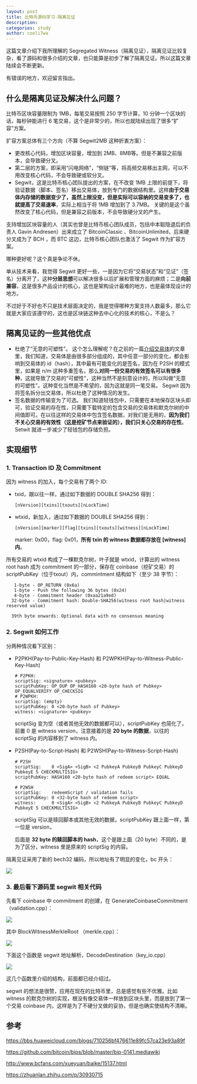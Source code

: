 ```yaml
---
layout: post
title: 比特币源码学习-隔离见证
description:
categories: study
author: cooli7wa
---
```

这篇文章介绍下我所理解的 Segregated Witness（隔离见证），隔离见证比较复杂，看了源码和很多介绍的文章，也只能算是初步了解了隔离见证。所以这篇文章陆续会不断更新。

有错误的地方，欢迎留言指出。

## 什么是隔离见证及解决什么问题？

比特币区块容量限制为 1MB，每笔交易按照 250 字节计算，10 分钟一个区块的话，每秒钟能进行 6 笔交易，这个是非常少的，所以也就陆续出现了很多“扩容”方案。

扩容方案总体有三个方向（不算 Segwit2MB 这种折衷方案）：

- 更改核心代码，增加区块容量，增加到 2MB、8MB等。但是不兼容之前版本，会导致硬分叉。
- 第二层的方案，即采用“闪电网络”，“侧链”等，将高频交易移出主网，可以不用改变核心代码，不会导致硬或软分叉。
- Segwit，这是比特币核心团队提出的方案，在不改变 1MB 上限的前提下，将验证数据（脚本、签名）移出交易体，放到专门的数据结构里。这样**由于交易体内存储的数据变少了，虽然上限没变，但是实际可以容纳的交易变多了，也就提高了交易速率**，实际上相当于将 1MB 增加到了 3.7MB。
  关键的是这个虽然改变了核心代码，但是兼容之前版本，不会导致硬分叉的产生。

支持增加区块容量的人（其实也曾是比特币核心团队成员，包括中本聪隐退后的负责人 Gavin Andresen）出来成立了 BitcoinClassic 、BitcoinUnlimited，后来硬分叉成为了 BCH ，而 BTC 这边，比特币核心团队也激活了 Segwit 作为扩容方案。

哪种更好呢？这个真是争论不休。

单从技术来看，我觉得 Segwit 更好一些，一是因为它将“交易状态”和“见证”（签名）分离开了，这种**分层思想**可以解决很多以后扩展和管理方面的麻烦；二是**向前兼容**，这是很多产品设计的核心，这也是架构设计最难的地方，也是最体现设计的地方。

不过好于不好也不只是技术层面决定的，我是觉得哪种方案支持人数最多，那么它就是大家应该遵守的，这也是区块链这种去中心化的技术的核心，不是么？

## 隔离见证的一些其他优点

- 杜绝了“无意的可塑性”。
  这个怎么理解呢？在之前的一篇[介绍交易体](http://cooli7wa.com//2018/08/20/%E6%AF%94%E7%89%B9%E5%B8%81-%E4%BA%A4%E6%98%93%E4%BD%93/)的文章里，我们知道，交易体是由很多部分组成的，其中任意一部分的变化，都会影响到交易体的 id（hash），其中最有可能变化的是签名，因为在 P2SH 的模式里，如果是 n/m 这种多重签名，那么**对同一份交易的有效签名可以有很多种**，这就导致了交易的“可塑性”，这种当然不是刻意设计的，所以叫做“无意的可塑性”。这种变化当然是不希望的，因为这就是同一笔交易。
  Segwit 因为将签名拆分出交易体，所以杜绝了这种情况的发生。
- 签名数据的传输变为了可选。
  我们知道轻钱包中，只需要在本地保存区块头即可，验证交易的存在性，只需要下载特定的包含交易的交易体和默克尔树的中间值即可。在以往这样的交易体中包含签名数据，对我们是无用的，**因为我们不关心交易的有效性（这是挖矿节点来验证的），我们只关心交易的存在性**。Setwit 就进一步减少了轻钱包的存储负担。 

## 实现细节

### 1. Transaction ID 及 Commitment

因为 witness 的加入，每个交易有了两个 ID:

- txid，跟以往一样，通过如下数据的 DOUBLE SHA256 得到：

  ```
  [nVersion][txins][txouts][nLockTime]
  ```

- wtxid，新加入，通过如下数据的 DOUBLE SHA256 得到：

  ```
  [nVersion][marker][flag][txins][txouts][witness][nLockTime]
  ```

  marker: 0x00，flag: 0x01，**所有 txin 的 witness 数据都存放在 [witness] 内**。

所有交易的 wtxid 构成了一棵默克尔树，叶子就是 wtxid，计算出的 witness root hash 成为 commitment 的一部分，保存在 coinbase（挖矿交易）的 scriptPubKey（位于txout）内，commintment 结构如下（至少 38 字节）：

```
   1-byte - OP_RETURN (0x6a)
   1-byte - Push the following 36 bytes (0x24)
   4-byte - Commitment header (0xaa21a9ed)
  32-byte - Commitment hash: Double-SHA256(witness root hash|witness reserved value)
  
  39th byte onwards: Optional data with no consensus meaning
```

### 2. Segwit 如何工作

分两种情况看下区别：

- P2PKH(Pay-to-Public-Key-Hash) 和 P2WPKH(Pay-to-Witness-Public-Key-Hash)

  ```
  # P2PKH:
  scriptSig: <signature> <pubkey>
  scriptPubKey: OP_DUP OP_HASH160 <20-byte hash of Pubkey> OP_EQUALVERIFY OP_CHECKSIG
  # P2WPKH:
  scriptSig: (empty)
  scriptPubKey: 0 <20-byte hash of Pubkey>
  witness: <signature> <pubkey>
  ```

  scriptSig 变为空（或者其他无效的数据都可以），scriptPubKey 也简化了，前置 0 是 witness version，注意接着的是 **20 byte 的数据**，以往的 scriptSig 的内容移到了 witness 内。

- P2SH(Pay-to-Script-Hash) 和 P2WSH(Pay-to-Witness-Script-Hash) 

  ```
  # P2SH
  scriptSig:    0 <SigA> <SigB> <2 PubkeyA PubkeyB PubkeyC PubkeyD PubkeyE 5 CHECKMULTISIG>
  scriptPubKey: HASH160 <20-byte hash of redeem script> EQUAL
  
  # P2WSH
  scriptSig:    redeemScript / validation fails
  scriptPubKey: 0 <32-byte hash of redeem script>
  witness:      0 <SigA> <SigB> <2 PubkeyA PubkeyB PubkeyC PubkeyD PubkeyE 5 CHECKMULTISIG>
  ```

  scriptSig 可以是赎回脚本或其他无效的数据，scriptPubKey 跟上面一样，第一位是 version，

  后面是 **32 byte 的赎回脚本的 hash**，这个是跟上面（20 byte）不同的，是为了区分，witness 里是原来的 scriptSig 的内容。

隔离见证采用了新的 bech32 编码，所以地址有了明显的变化，bc 开头：

![]({{site.baseurl}}/images/md/sc_segwit_0.png)

### 3. 最后看下源码里 segwit 相关代码

先看下 coinbase 中 commitment 的创建，在 GenerateCoinbaseCommitment （validation.cpp）：

![]({{site.baseurl}}/images/md/sc_segwit_1.png)

其中 BlockWitnessMerkleRoot （merkle.cpp）：

![]({{site.baseurl}}/images/md/sc_segwit_2.png)

下面这个函数是 segwit 地址解析，DecodeDestination（key_io.cpp）

![]({{site.baseurl}}/images/md/sc_segwit_3.png)

这几个函数里介绍的结构，前面都已经介绍过。

segwit 的想法是很赞，应用在现在的比特币里，总是感觉有些不优雅。比如 witness 的默克尔树的实现，根没有像交易体一样放到区块头里，而是放到了第一个交易 coinbase 内，这样是为了不硬分叉做的妥协，但是也确实使结构不清晰。

## 参考

https://bbs.huaweicloud.com/blogs/710256bf476611e89fc57ca23e93a89f

https://github.com/bitcoin/bips/blob/master/bip-0141.mediawiki

http://www.bcfans.com/xueyuan/baike/15137.html

https://zhuanlan.zhihu.com/p/30930715<script type="text/javascript" src="https://cdn.mathjax.org/mathjax/latest/MathJax.js?config=default"></script>

